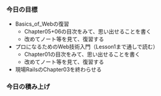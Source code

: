 ### 今日の目標
- Basics_of_Webの復習
  - Chapter05+06の目次をみて、思い出せることを書く
  - 改めてノート等を見て、復習する
- プロになるためのWeb技術入門（Lesson1まで通しで読む）
  - Chapter01の目次をみて、思い出せることを書く
  - 改めてノート等を見て、復習する
- 現場RailsのChapter03を終わらせる

### 今日の積み上げ